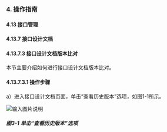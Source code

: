 ### 4. 操作指南

#### 4.13 接口管理

#### 4.13.7 接口设计文档

#### 4.13.7.3 接口设计文档版本比对

本节主要介绍如何进行接口设计文档版本比对。

#### 4.13.7.3.1 操作步骤

a）进入接口设计文档页面，单击“查看历史版本”选项，如图1-1所示。

![输入图片说明](../../../../../images/SoFlu%EF%BC%88%E5%90%8E%E7%AB%AF%EF%BC%89%E5%BC%80%E5%8F%91%E5%B9%B3%E5%8F%B0/1.%20%E6%9C%80%E6%96%B0%E7%89%88%E6%9C%AC%20-%20%E6%9B%B4%E6%96%B0%E6%97%A5%E6%9C%9F%20-%202022.10.08/4.%20%E6%93%8D%E4%BD%9C%E6%8C%87%E5%8D%97/13.%20%E6%8E%A5%E5%8F%A3%E7%AE%A1%E7%90%86/7.%20%E6%8E%A5%E5%8F%A3%E8%AE%BE%E8%AE%A1%E6%96%87%E6%A1%A3/3-1.png)

##### 图3-1 单击“查看历史版本”选项
